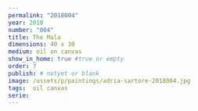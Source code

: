 ```yaml
---
permalink: "2018004"
year: 2018
number: "004"
title: The Mala
dimensions: 40 x 30
medium: oil on canvas
show_in_home: true #true or empty
order: 7
publish: # notyet or blank
image: /assets/p/paintings/adria-sartore-2018004.jpg
tags:  oil canvas
serie:
---
```

